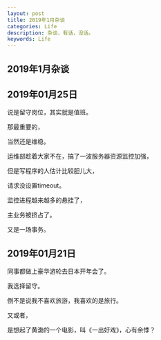 ```yaml
---
layout: post
title: 2019年1月杂谈
categories: Life
description: 杂谈，有话，没话。
keywords: Life
---
```


## 2019年1月杂谈

## 2019年01月25日

说是留守岗位，其实就是值班。

那最重要的，

当然还是维稳。

运维部趁着大家不在，搞了一波服务器资源监控加强，

但是写程序的人估计比较胆儿大，

请求没设置timeout。



监控进程越来越多的悬挂了，

主业务被挤占了。



又是一场事务。



## 2019年01月21日

同事都做上豪华游轮去日本开年会了。

我选择留守。

倒不是说我不喜欢旅游，我喜欢的是旅行。

又或者，

是想起了黄渤的一个电影，叫《一出好戏》，心有余悸？



